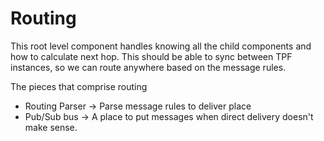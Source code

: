 # Routing

This root level component handles knowing all the child components and how to calculate next hop. This
should be able to sync between TPF instances, so we can route anywhere based on the message rules.

The pieces that comprise routing

- Routing Parser -> Parse message rules to deliver place
- Pub/Sub bus -> A place to put messages when direct delivery doesn't make sense.
